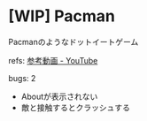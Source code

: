# [WIP] Pacman
Pacmanのようなドットイートゲーム

refs: [参考動画 - YouTube](https://www.youtube.com/watch?v=V2u1FRjIuD4)

bugs: 2
- Aboutが表示されない
- 敵と接触するとクラッシュする
